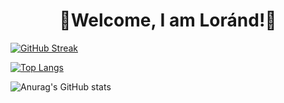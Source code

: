 <H1 style="text-align:center;">👋Welcome, I am Loránd!👋</H1>

[![GitHub Streak](https://streak-stats.demolab.com/?user=KeLorand&count_private=true&theme=dark)](https://git.io/streak-stats)

[![Top Langs](https://github-readme-stats.vercel.app/api/top-langs/?username=KeLorand&layout=compact&count_private=true&theme=transparent)](https://github.com/anuraghazra/github-readme-stats)

![Anurag's GitHub stats](https://github-readme-stats.vercel.app/api?username=KeLorand&show_icons=true&count_private=true&theme=transparent)
